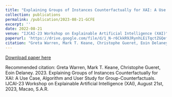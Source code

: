 ```yaml
---
title: "Explaining Groups of Instances Counterfactually for XAI: A Use Case, Algorithm and User Study for Group-Counterfactuals"
collection: publications
permalink: /publication/2023-08-21-GCFE
excerpt: ''
date: 2022-08-21
venue: "IJCAI-23 Workshop on Explainable Artificial Intelligence (XAI)"
paperurl: 'https://drive.google.com/file/d/1_N-r6CkkR9JRynhLEiTqctZGQefVxZns/view?pli=1'
citation: "Greta Warren, Mark T. Keane, Christophe Gueret, Eoin Delaney. 2023. Explaining Groups of Instances Counterfactually for XAI: A Use Case, Algorithm and User Study for Group-Counterfactuals. IJCAI-23 Workshop on Explainable Artificial Intelligence (XAI), August 21st, 2023, Macao, S.A.R. https://drive.google.com/file/d/1_N-r6CkkR9JRynhLEiTqctZGQefVxZns/view?pli=1"
---
```


[Download paper here](http://gretawarren.github.io/files/GCFE.pdf)

Recommended citation: Greta Warren, Mark T. Keane, Christophe Gueret, Eoin Delaney. 2023. Explaining Groups of Instances Counterfactually for XAI: A Use Case, Algorithm and User Study for Group-Counterfactuals. IJCAI-23 Workshop on Explainable Artificial Intelligence (XAI), August 21st, 2023, Macao, S.A.R.
